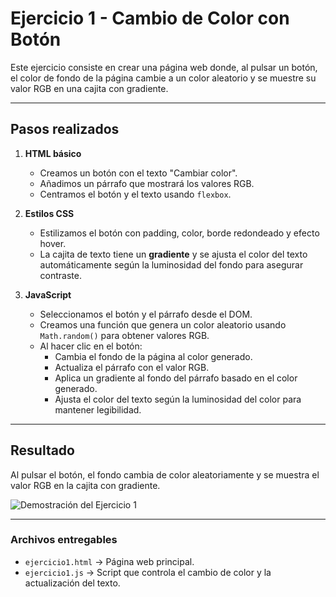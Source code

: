 # Ejercicio 1 - Cambio de Color con Botón

Este ejercicio consiste en crear una página web donde, al pulsar un botón, el color de fondo de la página cambie a un color aleatorio y se muestre su valor RGB en una cajita con gradiente.

---

## Pasos realizados

1. **HTML básico**
   - Creamos un botón con el texto "Cambiar color".
   - Añadimos un párrafo que mostrará los valores RGB.
   - Centramos el botón y el texto usando `flexbox`.

2. **Estilos CSS**
   - Estilizamos el botón con padding, color, borde redondeado y efecto hover.
   - La cajita de texto tiene un **gradiente** y se ajusta el color del texto automáticamente según la luminosidad del fondo para asegurar contraste.

3. **JavaScript**
   - Seleccionamos el botón y el párrafo desde el DOM.
   - Creamos una función que genera un color aleatorio usando `Math.random()` para obtener valores RGB.
   - Al hacer clic en el botón:
     - Cambia el fondo de la página al color generado.
     - Actualiza el párrafo con el valor RGB.
     - Aplica un gradiente al fondo del párrafo basado en el color generado.
     - Ajusta el color del texto según la luminosidad del color para mantener legibilidad.

---

## Resultado

Al pulsar el botón, el fondo cambia de color aleatoriamente y se muestra el valor RGB en la cajita con gradiente.

![Demostración del Ejercicio 1](gif/ejercicio1gif-demo.gif)

---

### Archivos entregables
- `ejercicio1.html` → Página web principal.
- `ejercicio1.js` → Script que controla el cambio de color y la actualización del texto.
